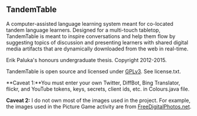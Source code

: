 TandemTable
-------------
A computer-assisted language learning system meant for co-located tandem language learners. Designed for a multi-touch tabletop, TandemTable is meant to inspire conversations and help them flow by suggesting topics of discussion and presenting learners with shared digital media artifacts that are dynamically downloaded from the web in real-time.

Erik Paluka's honours undergraduate thesis. Copyright 2012-2015.

TandemTable is open source and licensed under [GPLv3](http://www.gnu.org/copyleft/gpl.html). See license.txt.

**Caveat 1:**You must enter your own Twitter, DiffBot, Bing Translator, flickr, and YouTube tokens, keys, secrets, client ids, etc. in Colours.java file.

**Caveat 2:** 
I do not own most of the images used in the project. For example, the images used in the Picture Game activity are from [FreeDigitalPhotos.net](http://www.freedigitalphotos.net/).


